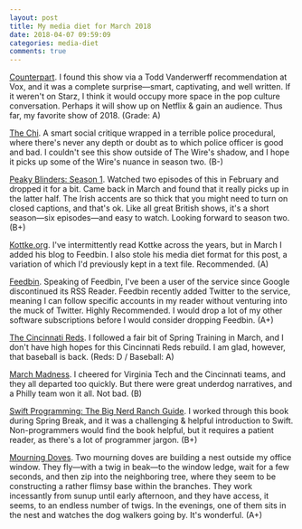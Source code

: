 ```yaml
---
layout: post
title: My media diet for March 2018
date: 2018-04-07 09:59:09
categories: media-diet
comments: true
---
```

[Counterpart](https://amzn.to/2GJuDE4). I found this show via a Todd Vanderwerff recommendation at Vox, and it was a complete surprise—smart, captivating, and well written. If it weren't on Starz, I think it would occupy more space in the pop culture conversation. Perhaps it will show up on Netflix & gain an audience. Thus far, my favorite show of 2018. (Grade: A)

[The Chi](https://amzn.to/2GGIEXn). A smart social critique wrapped in a terrible police procedural, where there's never any depth or doubt as to which police officer is good and bad. I couldn't see this show outside of The Wire's shadow, and I hope it picks up some of the Wire's nuance in season two. (B-)

[Peaky Blinders: Season 1](https://www.netflix.com/title/80002479). Watched two episodes of this in February and dropped it for a bit. Came back in March and found that it really picks up in the latter half. The Irish accents are so thick that you might need to turn on closed captions, and that's ok. Like all great British shows, it's a short season—six episodes—and easy to watch. Looking forward to season two. (B+)

[Kottke.org](https://kottke.org). I've intermittently read Kottke across the years, but in March I added his blog to Feedbin. I also stole his media diet format for this post, a variation of which I'd previously kept in a text file. Recommended. (A)

[Feedbin](https://feedbin.com). Speaking of Feedbin, I've been a user of the service since Google discontinued its RSS Reader. Feedbin recently added Twitter to the service, meaning I can follow specific accounts in my reader without venturing into the muck of Twitter. Highly Recommended. I would drop a lot of my other software subscriptions before I would consider dropping Feedbin. (A+)

[The Cincinnati Reds](https://redlegnation.com). I followed a fair bit of Spring Training in March, and I don't have high hopes for this Cincinnati Reds rebuild. I am glad, however, that baseball is back. (Reds: D / Baseball: A)

[March Madness](https://www.ncaa.com/interactive-bracket/basketball-men/d1). I cheered for Virginia Tech and the Cincinnati teams, and they all departed too quickly. But there were great underdog narratives, and a Philly team won it all. Not bad. (B)

[Swift Programming: The Big Nerd Ranch Guide](https://amzn.to/2Jt4dYU). I worked through this book during Spring Break, and it was a challenging & helpful introduction to Swift. Non-programmers would find the book helpful, but it requires a patient reader, as there's a lot of programmer jargon. (B+)

[Mourning Doves](http://www.audubon.org/field-guide/bird/mourning-dove). Two mourning doves are building a nest outside my office window. They fly—with a twig in beak—to the window ledge, wait for a few seconds, and then zip into the neighboring tree, where they seem to be constructing a rather flimsy base within the branches. They work incessantly from sunup until early afternoon, and they have access, it seems, to an endless number of twigs. In the evenings, one of them sits in the nest and watches the dog walkers going by. It's wonderful. (A+)
